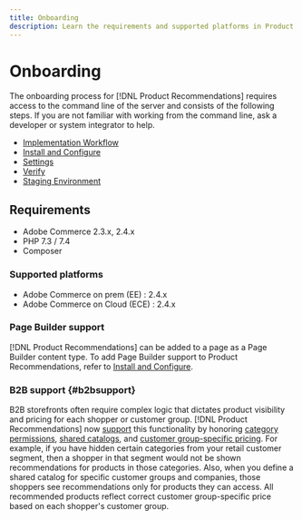 ```yaml
---
title: Onboarding
description: Learn the requirements and supported platforms in Product Recommendations.
---
```

# Onboarding

The onboarding process for [!DNL Product Recommendations] requires access to the command line of the server and consists of the following steps. If you are not familiar with working from the command line, ask a developer or system integrator to help.

- [Implementation Workflow](implementation-workflow.md)
- [Install and Configure](install-configure.md)
- [Settings](settings.md)
- [Verify](verify.md)
- [Staging Environment](staging-environment.md)

## Requirements

- Adobe Commerce 2.3.x, 2.4.x
- PHP 7.3 / 7.4
- Composer

### Supported platforms

- Adobe Commerce on prem (EE) : 2.4.x
- Adobe Commerce on Cloud (ECE) : 2.4.x

### Page Builder support

[!DNL Product Recommendations] can be added to a page as a Page Builder content type. To add Page Builder support to Product Recommendations, refer to [Install and Configure](install-configure.md).

### B2B support {#b2bsupport}

B2B storefronts often require complex logic that dictates product visibility and pricing for each shopper or customer group. [!DNL Product Recommendations] now [support](release-notes.md) this functionality by honoring [category permissions](https://docs.magento.com/user-guide/catalog/category-permissions.html), [shared catalogs](https://docs.magento.com/user-guide/catalog/catalog-shared.html), and [customer group-specific pricing](https://docs.magento.com/user-guide/catalog/pricing-advanced.html). For example, if you have hidden certain categories from your retail customer segment, then a shopper in that segment would not be shown recommendations for products in those categories. Also, when you define a shared catalog for specific customer groups and companies, those shoppers see recommendations only for products they can access. All recommended products reflect correct customer group-specific price based on each shopper's customer group.
